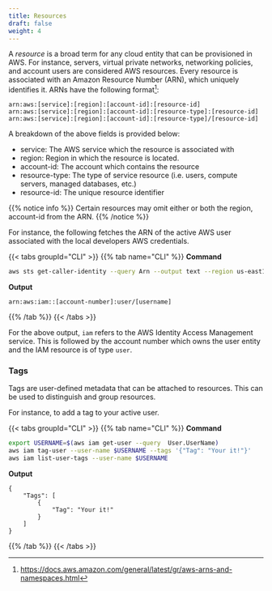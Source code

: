 ```yaml
---
title: Resources
draft: false
weight: 4
---
```


A _resource_ is a broad term for any cloud entity that can be provisioned in AWS. For instance, servers, virtual private networks, networking policies, and account users are considered AWS resources. Every resource is associated with an Amazon Resource Number (ARN),
which uniquely identifies it. ARNs have the following format[^1]:

```
arn:aws:[service]:[region]:[account-id]:[resource-id]
arn:aws:[service]:[region]:[account-id]:[resource-type]:[resource-id]
arn:aws:[service]:[region]:[account-id]:[resource-type]/[resource-id]
```

A breakdown of the above fields is provided below:
- service: The AWS service which the resource is associated with 
- region: Region in which the resource is located.
- account-id: The account which contains the resource
- resource-type: The type of service resource (i.e. users, compute servers, managed databases, etc.)
- resource-id: The unique resource identifier

{{% notice info %}}
Certain resources may omit either or both the region, account-id from the ARN. 
{{% /notice %}}


For instance, the following fetches the ARN of the active AWS user associated with the local developers AWS credentials.

{{< tabs groupId="CLI" >}}
{{% tab name="CLI" %}}
**Command**
```sh
aws sts get-caller-identity --query Arn --output text --region us-east1
```
**Output**
```
arn:aws:iam::[account-number]:user/[username]
```
{{% /tab %}}
{{< /tabs >}}

For the above output, `iam` refers to the AWS Identity Access Management service. This is followed by the account number which owns 
the user entity and the IAM resource is of type `user`.
### Tags

Tags are user-defined metadata that can be attached to resources. This 
can be used to distinguish and group resources.

For instance, to add a tag to your active user.

{{< tabs groupId="CLI" >}}
{{% tab name="CLI" %}}
**Command**
```sh
export USERNAME=$(aws iam get-user --query  User.UserName)
aws iam tag-user --user-name $USERNAME --tags '{"Tag": "Your it!"}'
aws iam list-user-tags --user-name $USERNAME
```
**Output**
```
{
    "Tags": [
        {
            "Tag": "Your it!"
        }
    ]
}
```
{{% /tab %}}
{{< /tabs >}}

[^1]: https://docs.aws.amazon.com/general/latest/gr/aws-arns-and-namespaces.html